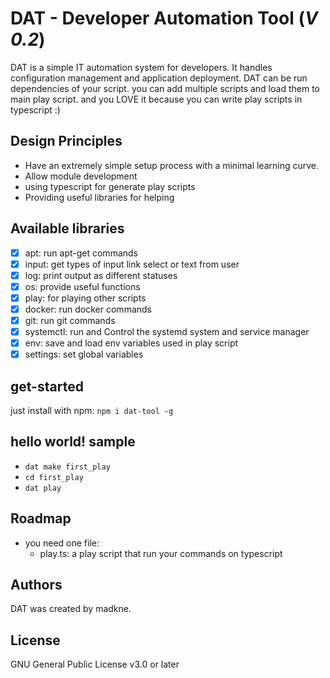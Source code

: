 # DAT - Developer Automation Tool (*V 0.2*)

DAT is a simple IT automation system for developers. It handles configuration management and application deployment.
DAT can be run dependencies of your script.
you can add multiple scripts and load them to main play script. and you LOVE it because you can write play scripts in typescript :)

## Design Principles

- Have an extremely simple setup process with a minimal learning curve.
- Allow module development
- using typescript for generate play scripts
- Providing useful libraries for helping

## Available libraries

- [x] apt: run apt-get commands
- [x] input: get types of input link select or text from user
- [x] log: print output as different statuses
- [x] os: provide useful functions
- [x] play: for playing other scripts
- [x] docker: run docker commands
- [x] git: run git commands
- [x] systemctl: run and Control the systemd system and service manager
- [x] env: save and load env variables used in play script
- [x] settings: set global variables

## get-started

just install with npm: `npm i dat-tool -g`

## hello world! sample

- `dat make first_play`
- `cd first_play`
- `dat play`

## Roadmap

- you need one file:
  - play.ts: a play script that run your commands on typescript

## Authors

DAT was created by madkne.

## License
GNU General Public License v3.0 or later